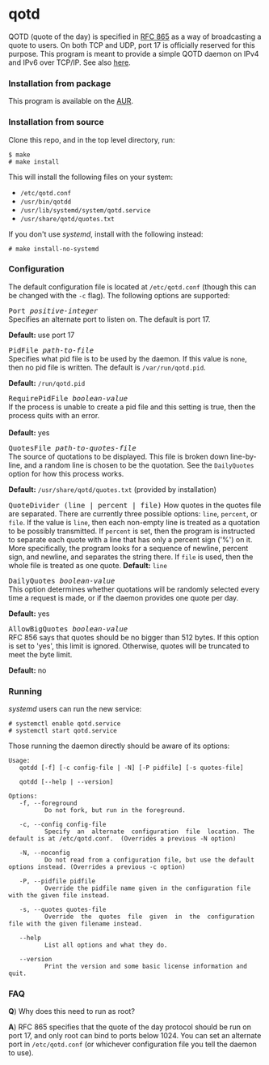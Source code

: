 # qotd
QOTD (quote of the day) is specified in [RFC 865](https://tools.ietf.org/html/rfc865) as a way of broadcasting a quote to users. On both TCP and UDP, port 17 is officially reserved for this purpose. This program is meant to provide a simple QOTD daemon on IPv4 and IPv6 over TCP/IP. See also [here](https://en.wikipedia.org/wiki/QOTD).

### Installation from package
This program is available on the [AUR](https://aur.archlinux.org/packages/qotd-git).

### Installation from source
Clone this repo, and in the top level directory, run:

```
$ make
# make install
```

This will install the following files on your system:

* `/etc/qotd.conf`
* `/usr/bin/qotdd`
* `/usr/lib/systemd/system/qotd.service`
* `/usr/share/qotd/quotes.txt`

If you don't use _systemd_, install with the following instead:

```
# make install-no-systemd
```

### Configuration
The default configuration file is located at `/etc/qotd.conf` (though this can be changed with the `-c` flag). The following options are supported:

<tt>Port <i>positive-integer</i></tt><br>
Specifies an alternate port to listen on. The default is port 17.

**Default:**  use port 17

<tt>PidFile <i>path-to-file</i></tt><br>
Specifies what pid file is to be used by the daemon. If this value is `none`, then no pid file is written. The default is `/var/run/qotd.pid`.

**Default:** `/run/qotd.pid`

<tt>RequirePidFile <i>boolean-value</i></tt><br>
If the process is unable to create a pid file and this setting is true, then the process quits with an error.<br>  
**Default:** yes

<tt>QuotesFile <i>path-to-quotes-file</i></tt><br>
The source of quotations to be displayed. This file is broken down line-by-line, and a random line is chosen to be the quotation. See the `DailyQuotes` option for how this process works.

**Default:** `/usr/share/qotd/quotes.txt` (provided by installation)

<tt>QuoteDivider (line | percent | file)</tt>
How quotes in the quotes file are separated. There are currently three possible options: `line`, `percent`, or `file`.
If the value is `line`, then each non-empty line is treated as a quotation to be possibly transmitted.
If `percent` is set, then the program is instructed to separate each quote with a line that has only a percent sign ('%') on it. More specifically, the program looks for a sequence of newline, percent sign, and newline, and separates the string there.
If `file` is used, then the whole file is treated as one quote.
**Default:** `line`

<tt>DailyQuotes <i>boolean-value</i></tt><br>
This option determines whether quotations will be randomly selected every time a request is made, or if the daemon provides one quote per day.

**Default:** yes

<tt>AllowBigQuotes <i>boolean-value</i></tt><br>
RFC 856 says that quotes should be no bigger than 512 bytes. If this option is set to 'yes',
this limit is ignored. Otherwise, quotes will be truncated to meet the byte limit.

**Default:** no

### Running
_systemd_ users can run the new service:

```
# systemctl enable qotd.service
# systemctl start qotd.service
```

Those running the daemon directly should be aware of its options:

```
Usage:
   qotdd [-f] [-c config-file | -N] [-P pidfile] [-s quotes-file]

   qotdd [--help | --version]

Options:
   -f, --foreground
          Do not fork, but run in the foreground.

   -c, --config config-file
          Specify  an  alternate  configuration  file  location. The default is at /etc/qotd.conf.  (Overrides a previous -N option)

   -N, --noconfig
          Do not read from a configuration file, but use the default options instead. (Overrides a previous -c option)

   -P, --pidfile pidfile
          Override the pidfile name given in the configuration file with the given file instead.

   -s, --quotes quotes-file
          Override  the  quotes  file  given  in  the  configuration  file with the given filename instead.

   --help
          List all options and what they do.

   --version
          Print the version and some basic license information and quit.
```

### FAQ
**Q**) Why does this need to run as root?

**A**) RFC 865 specifies that the quote of the day protocol should be run on port 17, and only root can bind to ports below 1024. You can set an alternate port in `/etc/qotd.conf` (or whichever configuration file you tell the daemon to use).

